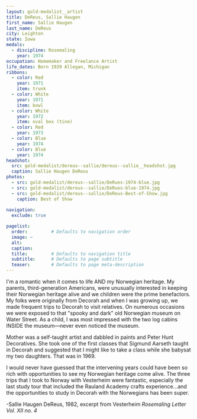 ```yaml
---
layout: gold-medalist__artist
title: DeReus, Sallie Haugen
first_name: Sallie Haugen
last_name: DeReus
city: Leighton
state: Iowa
medals: 
  - discipline: Rosemaling
    year: 1974
occupation: Homemaker and Freelance Artist
life_dates: Born 1939 Allegan, Michigan
ribbons:
  - color: Red
    year: 1971
    item: trunk
  - color: White
    year: 1971
    item: bowl
  - color: White
    year: 1972
    item: oval box (tine)
  - color: Red
    year: 1973
  - color: Blue  
    year: 1974
  - color: Blue
    year: 1974
headshot:
  src: gold-medalist/dereus--sallie/dereus--sallie__headshot.jpg
  caption: Sallie Haugen DeReus
photos:
  - src: gold-medalist/dereus--sallie/DeRues-1974-blue.jpg
  - src: gold-medalist/dereus--sallie/DeRues-blue-1974.jpg
  - src: gold-medalist/dereus--sallie/DeReus-Best-of-Show.jpg
    caption: Best of Show
  
navigation:
  exclude: true

pagelist:
  order:         # Defaults to navigation order  
  image: ~
  alt:
  caption:
  title:         # Defaults to navigation title
  subtitle:      # Defaults to page subtitle
  teaser:        # Defaults to page meta-description  
---
```

I'm a romantic when it comes to life AND my Norwegian heritage. My parents, third-generation Americans, were unusually interested in keeping their Norwegian heritage alive and we children were the prime benefactors. My folks were originally from Decorah and when I was growing up, we made frequent trips to Decorah to visit relatives. On numerous occasions we were exposed to that "spooky and dark" old Norwegian museum on Water Street. As a child, I was most impressed with the two log cabins INSIDE the museum—never even noticed the museum.

Mother was a self-taught artist and dabbled in paints and Peter Hunt Decoratives. She took one of the first classes that Sigmund Aarseth taught in Decorah and suggested that I might like to take a class while she babysat my two daughters. That was in 1969.

I would never have guessed that the intervening years could have been so rich with opportunities to see my Norwegian heritage come alive. The three trips that I took to Norway with Vesterheim were fantastic, especially the last study tour that included the Rauland Academy crafts experience...and the opportunities to study in Decorah with the Norwegians has been super.

-Sallie Haugen DeReus, 1982, excerpt from Vesterheim _Rosemaling Letter Vol. XII no. 4_ 
